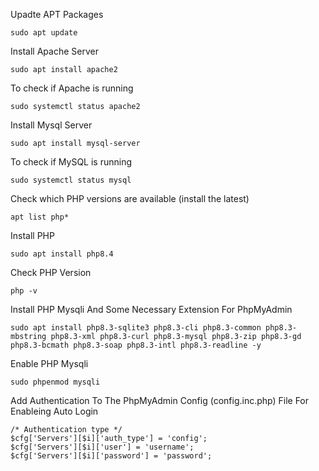 Upadte APT Packages

    sudo apt update

Install Apache Server

    sudo apt install apache2

To check if Apache is running

    sudo systemctl status apache2

Install Mysql Server

    sudo apt install mysql-server

To check if MySQL is running

    sudo systemctl status mysql

Check which PHP versions are available (install the latest)

    apt list php*

Install PHP

    sudo apt install php8.4

Check PHP Version

    php -v

Install PHP Mysqli And Some Necessary Extension For PhpMyAdmin

    sudo apt install php8.3-sqlite3 php8.3-cli php8.3-common php8.3-mbstring php8.3-xml php8.3-curl php8.3-mysql php8.3-zip php8.3-gd php8.3-bcmath php8.3-soap php8.3-intl php8.3-readline -y

Enable PHP Mysqli

    sudo phpenmod mysqli

Add Authentication To The PhpMyAdmin Config (config.inc.php) File For Enableing Auto Login

    /* Authentication type */
    $cfg['Servers'][$i]['auth_type'] = 'config';
    $cfg['Servers'][$i]['user'] = 'username';
    $cfg['Servers'][$i]['password'] = 'password';
